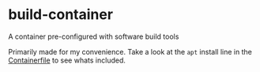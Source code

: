 # build-container
A container pre-configured with software build tools

Primarily made for my convenience. Take a look at the `apt` install line in the [Containerfile](Containerfile) to see whats included.
